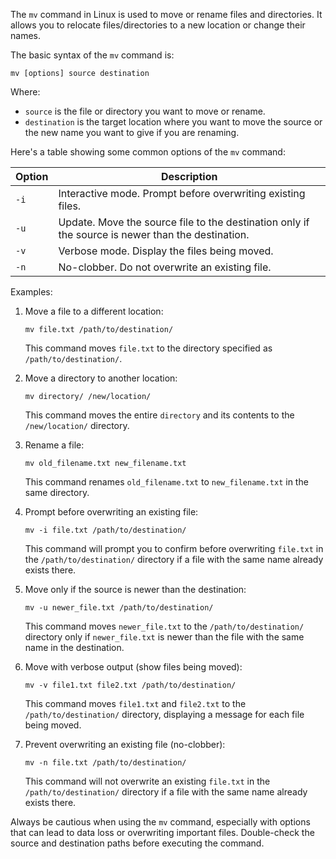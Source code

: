 The `mv` command in Linux is used to move or rename files and directories. It allows you to relocate files/directories to a new location or change their names.

The basic syntax of the `mv` command is:

```
mv [options] source destination
```

Where:
- `source` is the file or directory you want to move or rename.
- `destination` is the target location where you want to move the source or the new name you want to give if you are renaming.

Here's a table showing some common options of the `mv` command:

| Option         | Description                                                                                     |
|----------------|-------------------------------------------------------------------------------------------------|
| `-i`           | Interactive mode. Prompt before overwriting existing files.                                      |
| `-u`           | Update. Move the source file to the destination only if the source is newer than the destination.     |
| `-v`           | Verbose mode. Display the files being moved.                                                    |
| `-n`           | No-clobber. Do not overwrite an existing file.                                                 |

Examples:

1. Move a file to a different location:
   ```
   mv file.txt /path/to/destination/
   ```
   This command moves `file.txt` to the directory specified as `/path/to/destination/`.

2. Move a directory to another location:
   ```
   mv directory/ /new/location/
   ```
   This command moves the entire `directory` and its contents to the `/new/location/` directory.

3. Rename a file:
   ```
   mv old_filename.txt new_filename.txt
   ```
   This command renames `old_filename.txt` to `new_filename.txt` in the same directory.

4. Prompt before overwriting an existing file:
   ```
   mv -i file.txt /path/to/destination/
   ```
   This command will prompt you to confirm before overwriting `file.txt` in the `/path/to/destination/` directory if a file with the same name already exists there.

5. Move only if the source is newer than the destination:
   ```
   mv -u newer_file.txt /path/to/destination/
   ```
   This command moves `newer_file.txt` to the `/path/to/destination/` directory only if `newer_file.txt` is newer than the file with the same name in the destination.

6. Move with verbose output (show files being moved):
   ```
   mv -v file1.txt file2.txt /path/to/destination/
   ```
   This command moves `file1.txt` and `file2.txt` to the `/path/to/destination/` directory, displaying a message for each file being moved.

7. Prevent overwriting an existing file (no-clobber):
   ```
   mv -n file.txt /path/to/destination/
   ```
   This command will not overwrite an existing `file.txt` in the `/path/to/destination/` directory if a file with the same name already exists there.

Always be cautious when using the `mv` command, especially with options that can lead to data loss or overwriting important files. Double-check the source and destination paths before executing the command.
